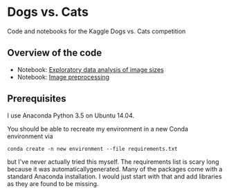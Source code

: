 # Dogs vs. Cats
Code and notebooks for the Kaggle Dogs vs. Cats competition

## Overview of the code
  * Notebook: [Exploratory data analysis of image sizes](https://github.com/gauss256/dogs-vs-cats/blob/master/EDA%20of%20Image%20Sizes.ipynb)
  * Notebook: [Image preprocessing](https://github.com/gauss256/dogs-vs-cats/blob/master/Image%20Preprocessing.ipynb)

## Prerequisites
I use Anaconda Python 3.5 on Ubuntu 14.04.
  
You should be able to recreate my environment in a new Conda environment via

```conda create -n new environment --file requirements.txt```

but I've never actually tried this myself. The requirements list is scary long because it was automaticallygenerated. Many of the packages come with a standard Anaconda installation. I would just start with that and add libraries as they are found to be missing.
